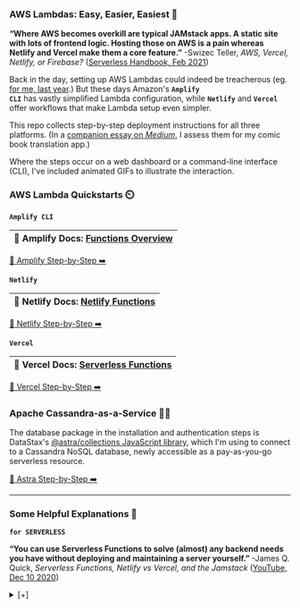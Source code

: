 ### AWS Lambdas: Easy, Easier, Easiest 🍳 ###

<strong>“Where AWS becomes overkill are typical JAMstack apps. A static site with lots of frontend logic. Hosting those on AWS is a pain whereas Netlify and Vercel make them a core feature.”</strong> -Swizec Teller, *AWS, Vercel, Netlify, or Firebase?* ([Serverless Handbook, Feb 2021](https://serverlesshandbook.dev/serverless-flavors/))

Back in the day, setting up AWS Lambdas could indeed be treacherous (eg. [for me, last year](https://joeyanuff-33180.medium.com/6-tricks-for-simpler-cloud-cv-1036b99ac791).) But these days Amazon's <code><strong>Amplify CLI</strong></code> has vastly simplified Lambda configuration, while <code><strong>Netlify</strong></code> and <code><strong>Vercel</strong></code> offer workflows that make Lambda setup even simpler. 

This repo collects step-by-step deployment instructions for all three platforms. (In a [companion essay on _Medium_](), I assess them for my comic book translation app.)

Where the steps occur on a web dashboard or a command-line interface (CLI), I've included animated GIFs to illustrate the interaction.

### AWS Lambda Quickstarts ⏲️ ###


<code><strong>Amplify CLI</strong></code>

<p></p>

<table>
  <thead>
    <tr><th>
      📖 Amplify Docs: <a href="https://docs.amplify.aws/cli/function">Functions Overview</a>
    </th></tr>
  </thead>
</table>

<p></p>

<a href="amplify-with-create-react-app">📔 Amplify Step-by-Step ➡️ </a>

<a href="datastax-serverless-db"></a>

<p></p>

<code><strong>Netlify</strong></code>  

<p></p>

<table>
  <thead>
    <tr><th>
      📖 Netlify Docs: <a href="https://www.netlify.com/products/functions/">Netlify Functions</a>
    </th></tr>
  </thead>
</table>

<p></p>

<a href="netlify-with-create-react-app">📔 Netlify Step-by-Step ➡️ </a>


<p></p>

<code><strong>Vercel</strong></code>


<p></p>

<table>
  <thead>
    <tr><th>
      📖 Vercel Docs: <a href="https://vercel.com/docs/serverless-functions/introduction#path-segments">Serverless Functions</a>
    </th></tr>
  </thead>
</table>


<p></p>

<a href="vercel-with-next-js">📔 Vercel Step-by-Step ➡️ </a>


### Apache Cassandra-as-a-Service 👩‍🚀 ###

The database package in the installation and authentication steps is DataStax's <a href="https://www.npmjs.com/package/@astrajs/collections">@astra/collections JavaScript library</a>, which I'm using to connect to a Cassandra NoSQL database, newly accessible as a pay-as-you-go serverless resource.

<p></p>

<a href="datastax-serverless-db">📔 Astra Step-by-Step ➡️ </a>

<p></p>







<p></p>



</details>


<p></p>


---

### Some Helpful Explanations 💬 ###

<code><strong>for SERVERLESS</strong></code>

<strong>“You can use Serverless Functions to solve (almost) any backend needs you have without deploying and maintaining a server yourself.”</strong>
-James Q. Quick, <em>Serverless Functions, Netlify vs Vercel, and the Jamstack</em> (<a href="https://morioh.com/p/dc014b3356d2">YouTube, Dec 10 2020</a>)


<p></p>

<details closed>
<summary> [+] </summary>

<p></p>

<strong>“When serverless started, it was about making the lives of backend developers easier. As it’s progressing, we’re seeing more frontend focused teams using serverless to build APIs and access data that wasn’t easily accessible. Serverless is going mainstream.”</strong>
-Matt Biilmann, <em>Interview with Matt Biilmann, CEO and co-founder, Netlify</em> (<a href="https://jaxenter.com/biilmann-jamstack-interview-173821.html">Jaxenter, Feb 16 2021</a>)

<p></p>

<code><strong>for JAMSTACK</strong></code>


<p></p>


<strong>“For static content, everything is prebuilt and cached. For dynamic content, companies build microservices that are loaded on demand and that can scale easily.”</strong>
-Romain Dillet, <em>Cloudflare is testing a Netlify competitor to host Jamstack sites</em> (<a href="https://techcrunch.com/2020/12/07/cloudflare-is-testing-a-netlify-competitor-to-host-jamstack-sites/)">TechCrunch, Dec 7 2020</a>)


<p></p>


<strong>“You effectively remove the performance tradeoff of serverless because static elements of the website are pre-rendered, and then a serverless backend is delivered either via APIs or right from the network edge in response to request/response logic.”</strong>
-Matt Biilmann, <em>Interview with Matt Biilmann, CEO and co-founder, Netlify</em> (<a href="https://jaxenter.com/biilmann-jamstack-interview-173821.html">Jaxenter, Feb 16 2021</a>)


<p></p>


<code><strong>for VERCEL</strong></code>


<p></p>


<strong>“Unlike Netlify, Vercel simplifies its serverless function signature by only accepting requests and responses as parameters, which is achieved by wrapping the original AWS Lambda environment and simplifying it only for serving content purposes. Brilliant idea!”</strong>
-Emrah Samdan, <em>Why do companies invent their own serverless functions?</em> (<a href="https://blog.thundra.io/why-do-companies-invent-their-own-serverless-functions">Thundra Blog, Jul 2020</a>)


<p></p>

</details>


<p></p>
